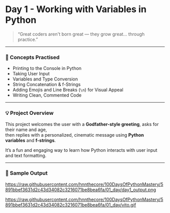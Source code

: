 # Day 1 - Working with Variables in Python 

> “Great coders aren't born great — they grow great… through practice.”  

---

### 🧠 Concepts Practised
- Printing to the Console in Python  
- Taking User Input  
- Variables and Type Conversion  
- String Concatenation & f-Strings  
- Adding Emojis and Line Breaks (`\n`) for Visual Appeal  
- Writing Clean, Commented Code  

---

### 💡 Project Overview
This project welcomes the user with a **Godfather-style greeting**, asks for their name and age,  
then replies with a personalized, cinematic message using **Python variables** and **f-strings**.  

It’s a fun and engaging way to learn how Python interacts with user input and text formatting.

---

### 🧩 Sample Output

https://raw.githubusercontent.com/hnnthecore/100DaysOfPythonMastery/5891bbef3631d2c43d34082c3216071be8bea6fa/01_day/day1_output.png


https://raw.githubusercontent.com/hnnthecore/100DaysOfPythonMastery/5891bbef3631d2c43d34082c3216071be8bea6fa/01_day/vito.gif